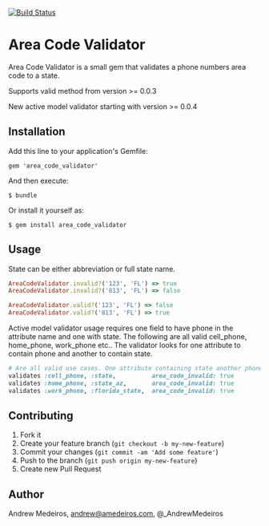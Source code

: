 [![Build Status](https://travis-ci.org/amedeiros/area_code_validator.svg)](https://travis-ci.org/amedeiros/area_code_validator)

# Area Code Validator

Area Code Validator is a small gem that validates a phone numbers area code to a state.

Supports valid method from version >= 0.0.3

New active model validator starting with version >= 0.0.4

## Installation

Add this line to your application's Gemfile:

    gem 'area_code_validator'

And then execute:

    $ bundle

Or install it yourself as:

    $ gem install area_code_validator

## Usage

State can be either abbreviation or full state name.

```ruby
AreaCodeValidator.invalid?('123', 'FL') => true
AreaCodeValidator.invalid?('813', 'FL') => false

AreaCodeValidator.valid?('123', 'FL') => false
AreaCodeValidator.valid?('813', 'FL') => true
```

Active model validator usage requires one field to have phone in the attribute name and one with state.
The following are all valid cell_phone, home_phone, work_phone etc.. The validator looks for one attribute to contain phone and another to contain state.

```ruby
# Are all valid use cases. One attribute containing state another phone.
validates :cell_phone, :state,          area_code_invalid: true
validates :home_phone, :state_az,       area_code_invalid: true
validates :work_phone, :florida_state,  area_code_invalid: true
```
## Contributing

1. Fork it
2. Create your feature branch (`git checkout -b my-new-feature`)
3. Commit your changes (`git commit -am 'Add some feature'`)
4. Push to the branch (`git push origin my-new-feature`)
5. Create new Pull Request

## Author

Andrew Medeiros, andrew@amedeiros.com, @_AndrewMedeiros
